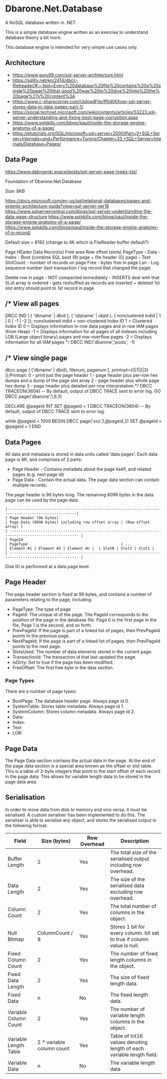 # Dbarone.Net.Database
A NoSQL database written in .NET.

This is a simple database engine written as an exercise to understand database theory a bit more.

This database engine is intended for very simple use cases only.

## Architecture

- https://www.guru99.com/sql-server-architecture.html
- https://sqlity.net/en/2414/dbcc-fileheader/#:~:text=Every%20database%20file%20contains%20a%20single%20page%20that,good%20way%20to%20dive%20into%20the%20page%27s%20content%3A
- https://www.c-sharpcorner.com/UploadFile/ff0d0f/how-sql-server-stores-data-in-data-pages-part-1/
- https://social.technet.microsoft.com/wiki/contents/articles/53223.sql-server-understanding-and-fixing-boot-page-corruption.aspx
- https://www.sqlskills.com/blogs/paul/inside-the-storage-engine-anatomy-of-a-page/
- https://etutorials.org/SQL/microsoft+sql+server+2000/Part+V+SQL+Server+Internals+and+Performance+Tuning/Chapter+33.+SQL+Server+Internals/Database+Pages/

## Data Page

https://www.dabrowski.space/posts/sql-server-page-types-list/

Foundation of Dbarone.Net.Database

Size: 8KB

https://docs.microsoft.com/en-us/sql/relational-databases/pages-and-extents-architecture-guide?view=sql-server-ver16
https://www.sqlservercentral.com/blogs/sql-server-understanding-the-data-page-structure
https://www.sqlskills.com/blogs/paul/inside-the-storage-engine-anatomy-of-a-page/
https://www.sqlskills.com/blogs/paul/inside-the-storage-engine-anatomy-of-a-record/

Default size = 8192 (change to 4K which is FileReader buffer default?)

Page HEader
Data Record(s)
Free area
Row offset (slots)
PageType
    - Data
    - Index
    - Boot (combine SQL boot (9) page + file header (0) page)
    - Text
SlotCount - number of records on page
Free - bytes free in page
Lsn - Log sequence number (last transaction / log record that changed the page)


Delete row in page - NOT compacted immediately - INSERTS deal with that
SLot array is ordered - gets reshuffled as records are inserted + deleted
1st slot entry should point to 1st record in page


/*
View all pages
--------------
DBCC IND ( { 'dbname' | dbid }, { 'objname' | objid }, { nonclustered indid | 1 | 0 | -1 | -2 });
nonclustered indid = non-clustered Index ID
1 = Clustered Index ID
0 = Displays information in-row data pages and in-row IAM pages (from Heap)
-1 = Displays information for all pages of all indexes including LOB (Large object binary) pages and row-overflow pages
-2 = Displays information for all IAM pages
*/
DBCC IND('dbarone','posts', -1)

/*
View single page
----------------
dbcc page ( {'dbname' | dbid}, filenum, pagenum [, printopt={0|1|2|3} ]);Printopt:
0 - print just the page header
1 - page header plus per-row hex dumps and a dump of the page slot array 
2 - page header plus whole page hex dump
3 - page header plus detailed per-row interpretation
*/
DBCC TRACEON(3604)	-- By default, output of DBCC TRACE sent to error log. 
GO
DBCC page('dbarone',1,9,3)



DECLARE @pageid INT
SET @pageid = 1
DBCC TRACEON(3604)	-- By default, output of DBCC TRACE sent to error log. 

while @pageid < 1000
BEGIN
	DBCC page('xxx',1,@pageid,2)
	SET @pageid = @pageid + 1
END

Data Pages
----------
All data and metadata is stored in data units called 'data pages'. Each data page is 8K, and comprises of 2 parts:
- Page Header - Contains metadata about the page itself, and related pages (e.g. next page id)
- Page Data - Contain the actual data. The page data section can contain multiple records.

The page header is 96 bytes long. The remaining 8096 bytes in the data page can be used by the page data.

```
|-----------------------------------------------------------------------------------------------------|
| Page Header (96 bytes)                                                                                | Page Data (8096 bytes) including row offset array | (Row offset array) |
| ----------------------------------------------------------------------------------------------------- |
| PageId                                                                                                | PageType                                          | ...                | Element #1 | Element #2 | Element #n |  | SlotN | Slot2 | Slot1 |
| ----------------------------------------------------------------------------------------------------- |
```

Disk IO is performed at a data page level.

Page Header
-----------
The page header section is fixed at 96 bytes, and contains a number of parameters relating to the page, including:
- PageType: The type of page
- PageId: The unique id of the page. The PageId corresponds to the position of the page in the database file. Page 0 is the first page in the file, Page 1 is the second, and so forth.
- PrevPageId: If the page is part of a linked list of pages, then PrevPageId points to the previous page.
- NextPageId: If the page is part of a linked list of pages, then PrevPageId points to the next page.
- SlotsUsed: The number of data elements stored in the current page.
- TransactionId: The transaction id that last updated the page.
- IsDirty: Set to true if the page has been modified.
- FreeOffset: The first free byte in the data section. 

### Page Types
There are a number of page types:
- BootPage: The database header page. Always page id 0.
- SystemTable: Stores table metadata. Always page id 1.
- SystemColumn: Stores column metadata. Always page id 2.
- Data:
- Index:
- Text
- LOB:

Page Data
---------
The Page Data section contains the actual data in the page. At the end of the page data section is a special area known as the offset or slot table. This is a table of 2-byte integers that point to the start offset of each record in the page data. This allows for variable length data to be stored in the page data area.

Serialisation
-------------
In order to move data from disk to memory and vice versa, it must be serialised. A custom serialiser has been implemented to do this. The serialiser is able to serialise any object, and stores the serialised output in the following format:

| Field                 | Size (bytes)              | Row Overhead | Description                                                             |
| --------------------- | ------------------------- | ------------ | ----------------------------------------------------------------------- |
| Buffer Length         | 2                         | Yes          | The total size of the serialised output including row overhead.         |
| Data Length           | 2                         | Yes          | The size of the serialised data excluding row overhead.                 |
| Column Count          | 2                         | Yes          | The total number of columns in the object.                              |
| Null Bitmap           | ColumnCount / 8           | Yes          | Stores 1 bit for every column. bit set to true if column value is null. |
| Fixed Column Count    | 2                         | Yes          | The number of fixed length columns in the object.                       |
| Fixed Data Length     | 2                         | Yes          | The size of fixed length data.                                          |
| Fixed Data            | n                         | No           | The fixed length data.                                                  |
| Variable Column Count | 2                         | Yes          | The number of variable length columns in the object.                    |
| Variable Length Table | 2 * variable column count | Yes          | Table of Int16 values denoting length of each variable length field.    |
| Variable Data         | n                         | No           | The variable length data                                                |
